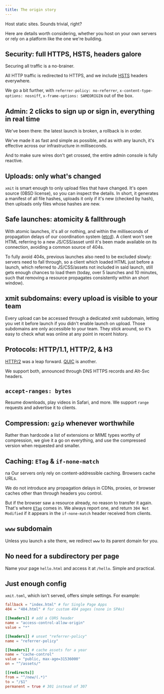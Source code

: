 ```yaml
---
title: The origin story
---
```


Host static sites. Sounds trivial, right?

Here are details worth considering, whether you host on your own servers or rely on a platform like the one we're
building.

## Security: full HTTPS, HSTS, headers galore

Securing all traffic is a no-brainer.

All HTTP traffic is redirected to HTTPS, and we
include [HSTS](https://developer.mozilla.org/en-US/docs/Web/HTTP/Headers/Strict-Transport-Security) headers everywhere.

We go a bit further,
with `referrer-policy: no-referrer`, `x-content-type-options: nosniff`, `x-frame-options: SAMEORIGIN` out of the box.

## Admin: 2 clicks to sign up or sign in, everything in real time

We've been there: the latest launch is broken, a rollback is in order.

We've made it as fast and simple as possible, and as with any launch, it's effective across our infrastructure in
milliseconds.

And to make sure wires don't get crossed, the entire admin console is fully reactive.

## Uploads: only what's changed

`xmit` is smart enough to only upload files that have changed. It's open source (0BSD license), so you can inspect the
details. In short, it generates a manifest of all file hashes, uploads it only if it's new (checked by hash),
then uploads only files whose hashes are new.

## Safe launches: atomicity & fallthrough

With atomic launches, it's all or nothing, and within the milliseconds of propagation delays of our coordination
system ([etcd](https://etcd.io/)). A client won't see HTML referring to a new JS/CSS/asset until it's been made
available on its connection, avoiding a common source of 404s.

To fully avoid 404s, previous launches also need to be excluded slowly: servers need to fall through, so a client which
loaded HTML just before a launch, which referred to JS/CSS/assets not included in said launch, still gets enough chances
to load them (today, over 5 launches and 10 minutes, such that removing a resource propagates consistently within an
short window).

## xmit subdomains: every upload is visible to your team

Every upload can be accessed through a dedicated xmit subdomain, letting you vet it before launch if you didn't enable
launch on upload. Those subdomains are only accessible to your team. They stick around, so it's easy to check what was
online at any point in recent history.

## Protocols: HTTP/1.1, HTTP/2, & H3

[HTTP/2](https://en.wikipedia.org/wiki/HTTP/2) was a leap forward. [QUIC](https://en.wikipedia.org/wiki/QUIC) is
another.

We support both, announced through DNS HTTPS records and Alt-Svc headers.

## `accept-ranges: bytes`

Resume downloads, play videos in Safari, and more. We support `range` requests and advertise it to clients.

## Compression: `gzip` whenever worthwhile

Rather than hardcode a list of extensions or MIME types worthy of compression,
we give it a go on everything, and use the compressed version when requested and smaller.

## Caching: `ETag` & `if-none-match`

na
Our servers only rely on content-addressible caching. Browsers cache URLs.

We do not introduce any propagation delays in CDNs, proxies, or browser caches other than through headers you control.

But if the browser saw a resource already, no reason to transfer it again. That's
where [`ETag`](https://developer.mozilla.org/en-US/docs/Web/HTTP/Headers/ETag) comes in.
We always report one, and return `304 Not Modified` if it appears in the `if-none-match` header received from clients.

## `www` subdomain

Unless you launch a site there, we redirect `www` to its parent domain for you.

## No need for a subdirectory per page

Name your page `hello.html` and access it at `/hello`. Simple and practical.

## Just enough config

`xmit.toml`, which isn't served, offers simple settings. For example:

```toml
fallback = "index.html" # for Single Page Apps
404 = "404.html" # for custom 404 pages (none in SPAs)

[[headers]] # add a CORS header
name = "access-control-allow-origin"
value = "*"

[[headers]] # unset "referrer-policy"
name = "referrer-policy"

[[headers]] # cache assets for a year
name = "cache-control"
value = "public, max-age=31536000"
on = "^/assets/"

[[redirects]]
from = "^/new/(.*)"
to = "/$1"
permanent = true # 301 instead of 307
```
